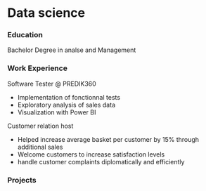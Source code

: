 # Data science

### Education
Bachelor Degree in analse and Management

### Work Experience
Software Tester @ PREDIK360
- Implementation of fonctionnal tests
- Exploratory analysis of sales data
- Visualization with Power BI

Customer relation  host
- Helped increase average basket per customer by 15% through additional sales
- Welcome customers to increase satisfaction levels
- handle customer complaints diplomatically and efficiently

### Projects

  
